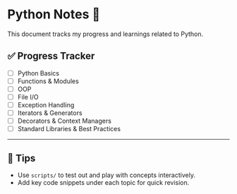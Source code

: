 # Python Notes 📘

This document tracks my progress and learnings related to Python.

## ✅ Progress Tracker

- [ ] Python Basics
- [ ] Functions & Modules
- [ ] OOP
- [ ] File I/O
- [ ] Exception Handling
- [ ] Iterators & Generators
- [ ] Decorators & Context Managers
- [ ] Standard Libraries & Best Practices

---

## 📌 Tips

- Use `scripts/` to test out and play with concepts interactively.
- Add key code snippets under each topic for quick revision.
